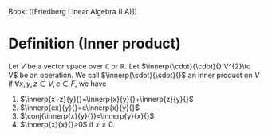 Book: [[Friedberg Linear Algebra (LA)]]
# Definition (Inner product)
Let $V$ be a vector space over $\mathbb{C}$ or $\mathbb{R}$.
Let $\innerp{\cdot}{\cdot}{}:V^{2}\to V$ be an operation.
We call $\innerp{\cdot}{\cdot}{}$ an inner product on $V$ if $\forall x,y,z\in V,c\in F$, we have
1. $\innerp{x+z}{y}{}=\innerp{x}{y}{}+\innerp{z}{y}{}$
2. $\innerp{cx}{y}{}=c\innerp{x}{y}{}$
3. $\conj{\innerp{x}{y}{}}=\innerp{y}{x}{}$
4. $\innerp{x}{x}{}>0$ if $x\neq 0$.